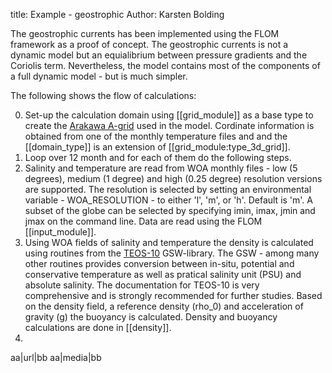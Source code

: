 title: Example - geostrophic
Author: Karsten Bolding

The geostrophic currents has been implemented using the FLOM framework as
a proof of concept. The geostrophic currents is not a dynamic model but
an equialibrium between pressure gradients and the Coriolis term. 
Nevertheless, the model contains most of the components of a full dynamic 
model - but is much simpler.

The following shows the flow of calculations:

0. Set-up the calculation domain using [[grid\_module]] as a base type to create
the [Arakawa A-grid](https://en.wikipedia.org/wiki/Arakawa_grids) used in the 
model. Cordinate information is obtained from one of the monthly temperature 
files and and the [[domain\_type]] is an extension of 
[[grid\_module:type\_3d\_grid]].
1. Loop over 12 month and for each of them do the following steps.
2. Salinity and temperature are read from WOA monthly files - low (5 degrees),
medium (1 degree) and high (0.25 degree) resolution versions are supported.
The resolution is selected by setting an environmental variable - 
WOA\_RESOLUTION - to either 'l', 'm', or 'h'. Default is 'm'.
A subset of the globe can be selected by specifying imin, imax, jmin and
jmax on the command line. Data are read using the FLOM [[input\_module]].
3. Using WOA fields of salinity and temperature the density is calculated 
using routines from the [TEOS-10]() GSW-library. The GSW - among many other 
routines provides conversion between in-situ, potential and conservative 
temperature as well as pratical salinity unit (PSU) and absolute salinity. The 
documentation for TEOS-10 is very comprehensive and is strongly recommended 
for further studies. 
Based on the density field, a reference density \(rho_0\) and acceleration
of gravity \(g\) the buoyancy is calculated. Density and buoyancy calculations
are done in [[density]].
4. 


aa|url|bb
aa|media|bb

